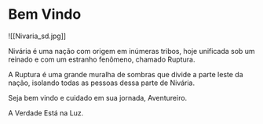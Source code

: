 # Bem Vindo

![[Nivaria_sd.jpg]]

Nivária é uma nação com origem em inúmeras tribos, hoje unificada sob um reinado e com um estranho fenômeno, chamado Ruptura.

A Ruptura é uma grande muralha de sombras que divide a parte leste da nação, isolando todas as pessoas dessa parte de Nivária.

Seja bem vindo e cuidado em sua jornada, Aventureiro.


A Verdade Está na Luz.
